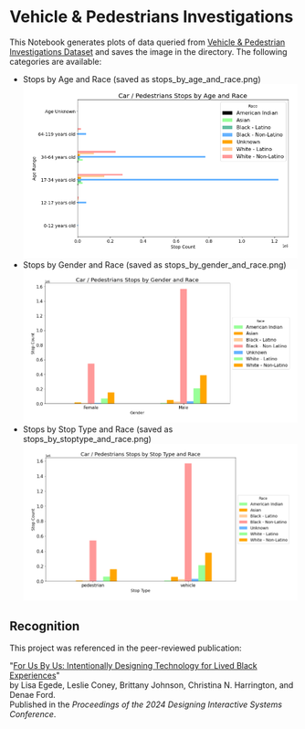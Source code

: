 # Vehicle & Pedestrians Investigations

This Notebook generates plots of data queried from [Vehicle & Pedestrian Investigations Dataset](https://opendataphilly.org/datasets/vehicle-pedestrian-investigations/) and saves the image in the directory. The following categories are available:

- Stops by Age and Race (saved as stops_by_age_and_race.png)
![Stops by Age and Race](stops_by_age_and_race.png)
- Stops by Gender and Race (saved as stops_by_gender_and_race.png)
![Stops by Gender and Race](stops_by_gender_and_race.png)
- Stops by Stop Type and Race (saved as stops_by_stoptype_and_race.png)
![Stops by Stop Type and Race](stops_by_stoptype_and_race.png)


## Recognition

This project was referenced in the peer-reviewed publication:

"[For Us By Us: Intentionally Designing Technology for Lived Black Experiences](https://dl.acm.org/doi/10.1145/3643834.3661535)"  
by Lisa Egede, Leslie Coney, Brittany Johnson, Christina N. Harrington, and Denae Ford.  
Published in the *Proceedings of the 2024 Designing Interactive Systems Conference*.
